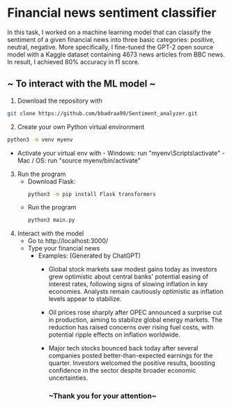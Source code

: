 # Financial news sentiment classifier

In this task, I worked on a machine learning model that can classify the sentiment of a given financial news into three basic categories: positive, neutral, negative. More specifically, I fine-tuned the GPT-2 open source model with a Kaggle dataset containing 4673 news articles from BBC news. In result, I achieved 80% accuracy in f1 score.

## ~ To interact with the ML model ~

1. Download the repository with 
```bash
git clone https://github.com/bbadraa99/Sentiment_analyzer.git
```
2. Create your own Python virtual environment

```bash
python3 -m venv myenv
```
   - Activate your virtual env with
    - Windows: run "myenv\Scripts\activate"
    - Mac / OS: run "source myenv/bin/activate"
3. Run the program
    - Download Flask: 
      ```bash
      python3 -m pip install Flask transformers
      ```
    - Run the program
      ```bash
      python3 main.py
      ```
4. Interact with the model
   - Go to http://localhost:3000/ 
   - Type your financial news
     - Examples: (Generated by ChatGPT)
       - Global stock markets saw modest gains today as investors grew optimistic about central banks' potential easing of interest rates, following signs of slowing inflation in key economies. Analysts remain cautiously optimistic as inflation levels appear to stabilize. 
       - Oil prices rose sharply after OPEC announced a surprise cut in production, aiming to stabilize global energy markets. The reduction has raised concerns over rising fuel costs, with potential ripple effects on inflation worldwide.
       - Major tech stocks bounced back today after several companies posted better-than-expected earnings for the quarter. Investors welcomed the positive results, boosting confidence in the sector despite broader economic uncertainties.

            ### ~Thank you for your attention~

